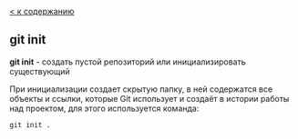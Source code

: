 [< к содержанию](./readme.md)

## git init

**git init** - cоздать пустой репозиторий или инициализировать существующий

При инициализации создает скрытую папку, в ней содержатся все объекты и ссылки, которые Git использует и создаёт в истории работы над проектом, для этого используется команда:

```bash=
git init .
```